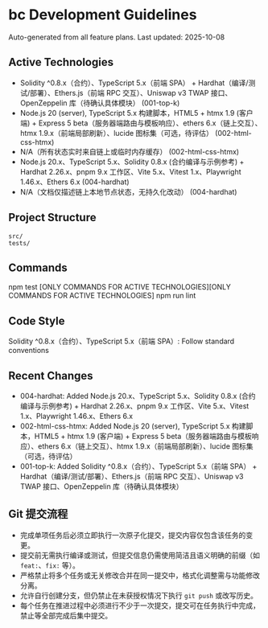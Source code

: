 # bc Development Guidelines

Auto-generated from all feature plans. Last updated: 2025-10-08

## Active Technologies
- Solidity ^0.8.x（合约）、TypeScript 5.x（前端 SPA） + Hardhat（编译/测试/部署）、Ethers.js（前端 RPC 交互）、Uniswap v3 TWAP 接口、OpenZeppelin 库（待确认具体模块） (001-top-k)
- Node.js 20 (server), TypeScript 5.x 构建脚本，HTML5 + htmx 1.9 (客户端) + Express 5 beta（服务器端路由与模板响应）、ethers 6.x（链上交互）、htmx 1.9.x（前端局部刷新）、lucide 图标集（可选，待评估） (002-html-css-htmx)
- N/A（所有状态实时来自链上或临时内存缓存） (002-html-css-htmx)
- Node.js 20.x、TypeScript 5.x、Solidity 0.8.x (合约编译与示例参考) + Hardhat 2.26.x、pnpm 9.x 工作区、Vite 5.x、Vitest 1.x、Playwright 1.46.x、Ethers 6.x (004-hardhat)
- N/A（文档仅描述链上本地节点状态，无持久化改动） (004-hardhat)

## Project Structure
```
src/
tests/
```

## Commands
npm test [ONLY COMMANDS FOR ACTIVE TECHNOLOGIES][ONLY COMMANDS FOR ACTIVE TECHNOLOGIES] npm run lint

## Code Style
Solidity ^0.8.x（合约）、TypeScript 5.x（前端 SPA）: Follow standard conventions

## Recent Changes
- 004-hardhat: Added Node.js 20.x、TypeScript 5.x、Solidity 0.8.x (合约编译与示例参考) + Hardhat 2.26.x、pnpm 9.x 工作区、Vite 5.x、Vitest 1.x、Playwright 1.46.x、Ethers 6.x
- 002-html-css-htmx: Added Node.js 20 (server), TypeScript 5.x 构建脚本，HTML5 + htmx 1.9 (客户端) + Express 5 beta（服务器端路由与模板响应）、ethers 6.x（链上交互）、htmx 1.9.x（前端局部刷新）、lucide 图标集（可选，待评估）
- 001-top-k: Added Solidity ^0.8.x（合约）、TypeScript 5.x（前端 SPA） + Hardhat（编译/测试/部署）、Ethers.js（前端 RPC 交互）、Uniswap v3 TWAP 接口、OpenZeppelin 库（待确认具体模块）

<!-- MANUAL ADDITIONS START -->
## Git 提交流程
- 完成单项任务后必须立即执行一次原子化提交，提交内容仅包含该任务的变更。
- 提交前无需执行编译或测试，但提交信息仍需使用简洁且语义明确的前缀（如 `feat:`、`fix:` 等）。
- 严格禁止将多个任务或无关修改合并在同一提交中，格式化调整需与功能修改分离。
- 允许自行创建分支，但仍禁止在未获授权情况下执行 `git push` 或改写历史。
- 每个任务在推进过程中必须进行不少于一次提交，提交可在任务执行中完成，禁止等全部完成后集中提交。
<!-- MANUAL ADDITIONS END -->
